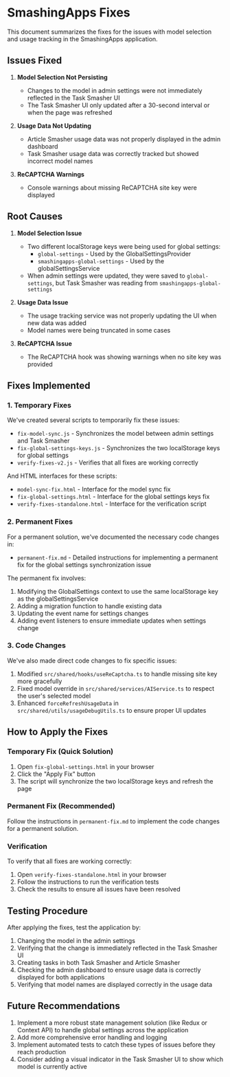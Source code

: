 # SmashingApps Fixes

This document summarizes the fixes for the issues with model selection and usage tracking in the SmashingApps application.

## Issues Fixed

1. **Model Selection Not Persisting**
   - Changes to the model in admin settings were not immediately reflected in the Task Smasher UI
   - The Task Smasher UI only updated after a 30-second interval or when the page was refreshed

2. **Usage Data Not Updating**
   - Article Smasher usage data was not properly displayed in the admin dashboard
   - Task Smasher usage data was correctly tracked but showed incorrect model names

3. **ReCAPTCHA Warnings**
   - Console warnings about missing ReCAPTCHA site key were displayed

## Root Causes

1. **Model Selection Issue**
   - Two different localStorage keys were being used for global settings:
     - `global-settings` - Used by the GlobalSettingsProvider
     - `smashingapps-global-settings` - Used by the globalSettingsService
   - When admin settings were updated, they were saved to `global-settings`, but Task Smasher was reading from `smashingapps-global-settings`

2. **Usage Data Issue**
   - The usage tracking service was not properly updating the UI when new data was added
   - Model names were being truncated in some cases

3. **ReCAPTCHA Issue**
   - The ReCAPTCHA hook was showing warnings when no site key was provided

## Fixes Implemented

### 1. Temporary Fixes

We've created several scripts to temporarily fix these issues:

- `fix-model-sync.js` - Synchronizes the model between admin settings and Task Smasher
- `fix-global-settings-keys.js` - Synchronizes the two localStorage keys for global settings
- `verify-fixes-v2.js` - Verifies that all fixes are working correctly

And HTML interfaces for these scripts:

- `model-sync-fix.html` - Interface for the model sync fix
- `fix-global-settings.html` - Interface for the global settings keys fix
- `verify-fixes-standalone.html` - Interface for the verification script

### 2. Permanent Fixes

For a permanent solution, we've documented the necessary code changes in:

- `permanent-fix.md` - Detailed instructions for implementing a permanent fix for the global settings synchronization issue

The permanent fix involves:

1. Modifying the GlobalSettings context to use the same localStorage key as the globalSettingsService
2. Adding a migration function to handle existing data
3. Updating the event name for settings changes
4. Adding event listeners to ensure immediate updates when settings change

### 3. Code Changes

We've also made direct code changes to fix specific issues:

1. Modified `src/shared/hooks/useReCaptcha.ts` to handle missing site key more gracefully
2. Fixed model override in `src/shared/services/AIService.ts` to respect the user's selected model
3. Enhanced `forceRefreshUsageData` in `src/shared/utils/usageDebugUtils.ts` to ensure proper UI updates

## How to Apply the Fixes

### Temporary Fix (Quick Solution)

1. Open `fix-global-settings.html` in your browser
2. Click the "Apply Fix" button
3. The script will synchronize the two localStorage keys and refresh the page

### Permanent Fix (Recommended)

Follow the instructions in `permanent-fix.md` to implement the code changes for a permanent solution.

### Verification

To verify that all fixes are working correctly:

1. Open `verify-fixes-standalone.html` in your browser
2. Follow the instructions to run the verification tests
3. Check the results to ensure all issues have been resolved

## Testing Procedure

After applying the fixes, test the application by:

1. Changing the model in the admin settings
2. Verifying that the change is immediately reflected in the Task Smasher UI
3. Creating tasks in both Task Smasher and Article Smasher
4. Checking the admin dashboard to ensure usage data is correctly displayed for both applications
5. Verifying that model names are displayed correctly in the usage data

## Future Recommendations

1. Implement a more robust state management solution (like Redux or Context API) to handle global settings across the application
2. Add more comprehensive error handling and logging
3. Implement automated tests to catch these types of issues before they reach production
4. Consider adding a visual indicator in the Task Smasher UI to show which model is currently active